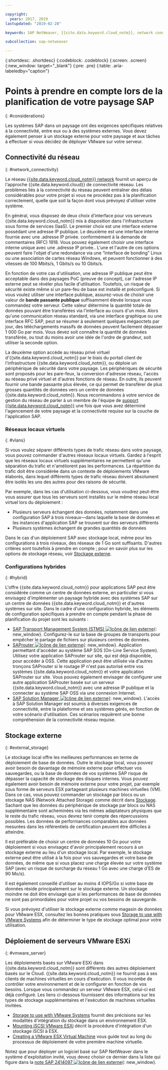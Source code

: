 ```yaml
---

copyright:
  years: 2017, 2019
lastupdated: "2019-02-28"

keywords: SAP NetWeaver, {{site.data.keyword.cloud_notm}}, network connectivity, VLANs, hybrid, STMS, SAProuter, SAP Solution Manager, SAP certified, database

subcollection: sap-netweaver

---
```


{:shortdesc: .shortdesc}
{:codeblock: .codeblock}
{:screen: .screen}
{:new_window: target="_blank"}
{:pre: .pre}
{:table: .aria-labeledby="caption"}

# Points à prendre en compte lors de la planification de votre paysage SAP
{: #considerations}

Les systèmes SAP dans un paysage ont des exigences spécifiques relatives à la connectivité, entre eux ou à des systèmes externes. Vous devez également penser à un stockage externe pour votre paysage et aux tâches à effectuer si vous décidez de déployer VMware sur votre serveur.

## Connectivité du réseau
{: #network_connectivity}

Le réseau [{{site.data.keyword.cloud_notm}} network](/docs/infrastructure/sap-netweaver?topic=sap-netweaver-ibm_cloud_network#ibm_cloud_network) fournit un aperçu de l'approche {{site.data.keyword.cloud}} de connectivité réseau. Les problèmes liés à la connectivité du réseau peuvent entraîner des délais considérables pour votre projet si vous ne procédez pas à la planification correctement, quelle que soit la façon dont vous prévoyez d'utiliser votre système.

En général, vous disposez de deux choix d'interface pour vos serveurs {{site.data.keyword.cloud_notm}} mis à disposition dans l'infrastructure sous forme de services (IaaS). Le premier choix est une interface externe possédant une adresse IP publique. Le deuxième est une interface interne fournie avec une .adresse IP privée. conformément à la demande de commentaires (RFC) 1918. Vous pouvez également choisir une interface interne unique avec une .adresse IP privée.. L'une et l'autre de ces options peuvent faire l'objet d'une redondance via une “interface de bonding” Linux ou une association de cartes réseau Windows, et peuvent fonctionner à des vitesses de 100 Mbits/s, 1 Gbits/s ou 10 Gbits/s.

En fonction de votre cas d'utilisation, une adresse IP publique peut être acceptable dans des paysages PoC (preuve de concept), car l'adresse IP externe peut se révéler plus facile d'utilisation. Toutefois, un risque de sécurité existe même si un pare-feu de base est installé et préconfiguré. Si vous voulez utiliser une interface publique, assurez-vous de choisir une valeur de **bande passante publique** suffisamment élevée lorsque vous commandez votre serveur. Cette valeur détermine la quantité totale de données pouvant être transférées via l'interface au cours d'un mois. Alors qu'une communication réseau standard, via une interface graphique ou une interface RFC SAP, peut se résumer à seulement quelques mégaoctets par jour, des téléchargements massifs de données peuvent facilement dépasser 1 000 Go par mois. Vous devez soit connaître la quantité de données transférée, ou tout du moins avoir une idée de l'ordre de grandeur, soit utiliser la seconde option.

La deuxième option accède au réseau privé virtuel d'{{site.data.keyword.cloud_notm}} par le biais du portail client de l'infrastructure {{site.data.keyword.cloud_notm}}, ou déploie un périphérique de sécurité dans votre paysage. Les périphériques de sécurité sont proposés pour les pare-feux, la conversion d'adresse réseau, l'accès au réseau privé virtuel et d'autres fonctions de réseau. En outre, ils peuvent fournir une bande passante plus élevée, ce qui permet de transférer de plus grosses quantités de données vers un centre de données {{site.data.keyword.cloud_notm}}. Nous recommandons à votre service de gestion du réseau de parler à un membre de l'équipe de [support {{site.data.keyword.cloud_notm}}](/docs/get-support?topic=get-support-getting-customer-support#getting-customer-support) une fois que vous avez déterminé l'agencement de votre paysage et la connectivité requise sur la couche de l'application SAP.

### Réseaux locaux virtuels
{: #vlans}

Si vous voulez séparer différents types de trafic réseau dans votre paysage, vous pouvez commander d'autres réseaux locaux virtuels. Gardez à l'esprit que les réseaux locaux virtuels supplémentaires ne permettent qu'une séparation du trafic et n'améliorent pas les performances. La répartition du trafic doit être considérée dans un contexte de déploiements VMware élaborés, dans lequel différents types de trafic réseau doivent absolument être isolés les uns des autres pour des raisons de sécurité.

Par exemple, dans les cas d'utilisation ci-dessous, vous voudrez peut-être vous assurer que tous les serveurs sont installés sur le même réseau local virtuel lors du déploiement :
  *	Plusieurs serveurs échangent des données, notamment dans une configuration SAP à trois niveaux—dans laquelle la base de données et les instances d'application SAP se trouvent sur des serveurs différents
  *	Plusieurs systèmes échangent de grandes quantités de données

Dans le cas d'un déploiement SAP avec stockage local, même pour les configurations à trois niveaux, des réseaux de 1 Go sont suffisants. D'autres critères sont toutefois à prendre en compte ; pour en savoir plus sur les options de stockage réseau, voir [Stockage externe](/docs/infrastructure/sap-netweaver?topic=sap-netweaver-considerations#considerations#external_storage).

### Configurations hybrides
{: #hybrid}

L'offre {{site.data.keyword.cloud_notm}} pour applications SAP peut être considérée comme un centre de données externe, en particulier si vous envisagez d'implémenter un paysage hybride avec des systèmes SAP sur un centre de données {{site.data.keyword.cloud_notm}} et d'autres systèmes sur site. Dans le cadre d'une configuration hybride, les éléments de configuration spécifiques à prendre en compte pendant la phase de planification du projet sont les suivants :

  *	[SAP Transport Management System (STMS) ![Icône de lien externe](../../icons/launch-glyph.svg "Icône de lien externe")](https://www.sap.com/products/transportation-logistics.html){: new_window}. Configurez-le sur la base de groupes de transports pour empêcher le partage de fichiers sur plusieurs centres de données.
  *	[SAProuter ![Icône de lien externe](../../icons/launch-glyph.svg "Icône de lien externe")](https://support.sap.com/en/tools/connectivity-tools/saprouter.html){: new_window}. Application permettant d'accéder au système SAP SOS (On-Line Service System). Utilisez votre application SAProuter sur site, qui est déjà disponible, pour accéder à OSS. Cette application peut être utilisée via d'autres tronçons SAProuter si le routage IP n'est pas autorisé entre vos systèmes {{site.data.keyword.cloud_notm}} et votre application SAProuter sur site. Vous pouvez également envisager de configurer une autre application SAProuter basée sur un serveur {{site.data.keyword.cloud_notm}} avec une adresse IP publique et la connecter au système SAP OSS via une connexion Internet.
  *	[SAP Solution Manager ![Icône de lien externe](../../icons/launch-glyph.svg "Icône de lien externe")](https://support.sap.com/en/solution-manager.html){: new_window}. L'accès à SAP Solution Manager est soumis à diverses exigences de connectivité, entre la plateforme et ses systèmes gérés, en fonction de votre scénario d'utilisation. Ces scénarios requièrent une bonne compréhension de la connectivité réseau requise.  

## Stockage externe
{: #external_storage}

Le stockage local offre les meilleures performances en terme de déploiement de base de données. Outre le stockage local, vous pouvez avoir besoin de davantage de mémoire externe pour effectuer vos sauvegardes, ou la base de données de vos systèmes SAP risque de dépasser la capacité de stockage des disques internes. Vous pouvez également avoir besoin de mémoire externe pour votre projet, par exemple sous forme de serveurs ESX partageant plusieurs machines virtuelles (VM). Dans ce cas, vous pouvez commander un stockage par blocs ou un stockage NAS (Network Attached Storage) comme décrit dans [Stockage](/docs/infrastructure/sap-netweaver?topic=sap-netweaver-storage#storage). Sachant que les données du périphérique de stockage par blocs ou NAS supplémentaire sont acheminées via les mêmes adaptateurs physiques que le reste du trafic réseau, vous devrez tenir compte des répercussions possibles. Les données de performances comparables aux données mesurées dans les référentiels de certification peuvent être difficiles à atteindre.

Il est préférable de choisir un centre de données 10 Go pour votre déploiement si vous envisagez d'avoir principalement recours à un stockage externe au lieu d'un stockage local. Par exemple, le stockage externe peut être utilisé à la fois pour vos sauvegardes et votre base de données, de même que si vous placez une charge élevée sur votre système SAP (avec un risque de surcharge du réseau 1 Go avec une charge d'ES de 90 Mo/s).

Il est également conseillé d'utiliser au moins 4 IOPS/Go si votre base de données réside principalement sur le stockage externe. Un stockage moindre ne doit être envisagé que si les performances de base de données ne sont pas primordiales pour votre projet ou vos besoins de sauvegarde.

Si vous prévoyez d'utiliser le stockage externe comme magasin de données pour VMware ESX, consultez les bonnes pratiques sous [Storage to use with VMware Systems](/docs/infrastructure/vmware?topic=VMware-storage-to-use-with-vmware-systems#storage-to-use-with-vmware-systems) afin de déterminer le type de stockage optimal pour votre utilisation.

## Déploiement de serveurs VMware ESXi
{: #vmware_server}

Les déploiements basés sur VMware ESXi dans {{site.data.keyword.cloud_notm}} sont différents des autres déploiement basés sur le Cloud. {{site.data.keyword.cloud_notm}} ne fournit pas à ses clients de machines virtuelles en cours d'exécution. Il vous incombe de contrôler votre environnement et de le configurer en fonction de vos besoins. Lorsque vous commandez un serveur VMware ESX, celui-ci est déjà configuré. Les liens ci-dessous fournissent des informations sur les types de stockage supplémentaires et l'exécution de machines virtuelles invitées.

  *	[Storage to use with VMware Systems](/docs/infrastructure/vmware?topic=VMware-storage-to-use-with-vmware-systems#storage-to-use-with-vmware-systems) fournit des précisions sur les modalités d'intégration du stockage dans un environnement ESX.
  * [Mounting iSCSI VMware ESXi](/docs/infrastructure/vmware?topic=VMware-mounting-iscsi-vmware-esxi#mounting-iscsi-vmware-esxi) décrit la procédure d'intégration d'un stockage iSCSI à ESX.
  * [Creating a VMware ESX Virtual Machine](/docs/infrastructure/vmware?topic=VMware-creating-a-vmware-esx-virtual-machine#creating-a-vmware-esx-virtual-machine) vous guide tout au long du processus de déploiement de votre première machine virtuelle.

Notez que pour déployer un logiciel basé sur SAP NetWeaver dans le système d'exploitation invité, vous devez choisir ce dernier dans la liste qui figure dans la [note SAP 2414097 ![Icône de lien externe](../../icons/launch-glyph.svg "Icône de lien externe")](https://launchpad.support.sap.com/#/notes/2414097){: new_window}.
